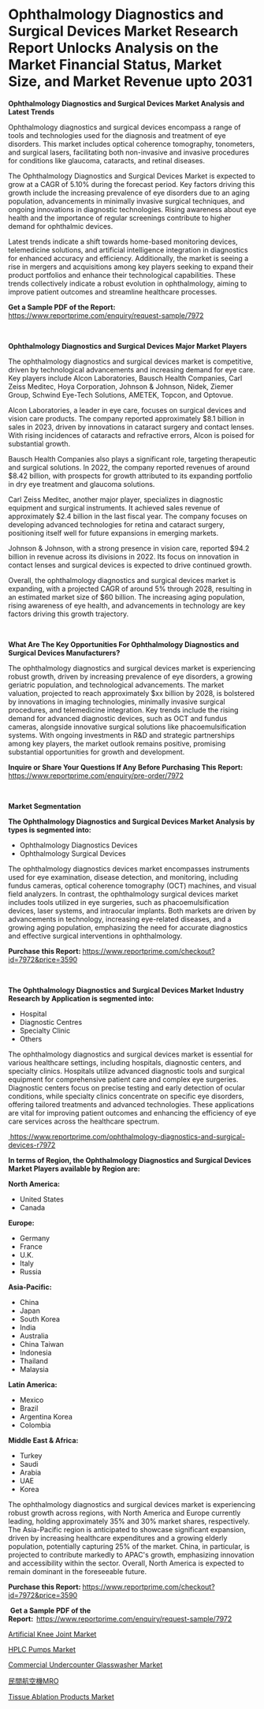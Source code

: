<p><h1>Ophthalmology Diagnostics and Surgical Devices Market Research Report Unlocks Analysis on the Market Financial Status, Market Size, and Market Revenue upto 2031</h1></p><p><strong>Ophthalmology Diagnostics and Surgical Devices Market Analysis and Latest Trends</strong></p>
<p><p>Ophthalmology diagnostics and surgical devices encompass a range of tools and technologies used for the diagnosis and treatment of eye disorders. This market includes optical coherence tomography, tonometers, and surgical lasers, facilitating both non-invasive and invasive procedures for conditions like glaucoma, cataracts, and retinal diseases.</p><p>The Ophthalmology Diagnostics and Surgical Devices Market is expected to grow at a CAGR of 5.10% during the forecast period. Key factors driving this growth include the increasing prevalence of eye disorders due to an aging population, advancements in minimally invasive surgical techniques, and ongoing innovations in diagnostic technologies. Rising awareness about eye health and the importance of regular screenings contribute to higher demand for ophthalmic devices.</p><p>Latest trends indicate a shift towards home-based monitoring devices, telemedicine solutions, and artificial intelligence integration in diagnostics for enhanced accuracy and efficiency. Additionally, the market is seeing a rise in mergers and acquisitions among key players seeking to expand their product portfolios and enhance their technological capabilities. These trends collectively indicate a robust evolution in ophthalmology, aiming to improve patient outcomes and streamline healthcare processes.</p></p>
<p><strong>Get a Sample PDF of the Report:&nbsp;</strong> <a href="https://www.reportprime.com/enquiry/request-sample/7972">https://www.reportprime.com/enquiry/request-sample/7972</a></p>
<p>&nbsp;</p>
<p><strong>Ophthalmology Diagnostics and Surgical Devices Major Market Players</strong></p>
<p><p>The ophthalmology diagnostics and surgical devices market is competitive, driven by technological advancements and increasing demand for eye care. Key players include Alcon Laboratories, Bausch Health Companies, Carl Zeiss Meditec, Hoya Corporation, Johnson & Johnson, Nidek, Ziemer Group, Schwind Eye-Tech Solutions, AMETEK, Topcon, and Optovue.</p><p>Alcon Laboratories, a leader in eye care, focuses on surgical devices and vision care products. The company reported approximately $8.1 billion in sales in 2023, driven by innovations in cataract surgery and contact lenses. With rising incidences of cataracts and refractive errors, Alcon is poised for substantial growth.</p><p>Bausch Health Companies also plays a significant role, targeting therapeutic and surgical solutions. In 2022, the company reported revenues of around $8.42 billion, with prospects for growth attributed to its expanding portfolio in dry eye treatment and glaucoma solutions.</p><p>Carl Zeiss Meditec, another major player, specializes in diagnostic equipment and surgical instruments. It achieved sales revenue of approximately $2.4 billion in the last fiscal year. The company focuses on developing advanced technologies for retina and cataract surgery, positioning itself well for future expansions in emerging markets.</p><p>Johnson & Johnson, with a strong presence in vision care, reported $94.2 billion in revenue across its divisions in 2022. Its focus on innovation in contact lenses and surgical devices is expected to drive continued growth.</p><p>Overall, the ophthalmology diagnostics and surgical devices market is expanding, with a projected CAGR of around 5% through 2028, resulting in an estimated market size of $60 billion. The increasing aging population, rising awareness of eye health, and advancements in technology are key factors driving this growth trajectory.</p></p>
<p>&nbsp;</p>
<p><strong>What Are The Key Opportunities For Ophthalmology Diagnostics and Surgical Devices Manufacturers?</strong></p>
<p><p>The ophthalmology diagnostics and surgical devices market is experiencing robust growth, driven by increasing prevalence of eye disorders, a growing geriatric population, and technological advancements. The market valuation, projected to reach approximately $xx billion by 2028, is bolstered by innovations in imaging technologies, minimally invasive surgical procedures, and telemedicine integration. Key trends include the rising demand for advanced diagnostic devices, such as OCT and fundus cameras, alongside innovative surgical solutions like phacoemulsification systems. With ongoing investments in R&D and strategic partnerships among key players, the market outlook remains positive, promising substantial opportunities for growth and development.</p></p>
<p><strong>Inquire or Share Your Questions If Any Before Purchasing This Report:</strong> <a href="https://www.reportprime.com/enquiry/pre-order/7972">https://www.reportprime.com/enquiry/pre-order/7972</a></p>
<p>&nbsp;</p>
<p><strong>Market Segmentation</strong></p>
<p><strong>The Ophthalmology Diagnostics and Surgical Devices Market Analysis by types is segmented into:</strong></p>
<p><ul><li>Ophthalmology Diagnostics Devices</li><li>Ophthalmology Surgical Devices</li></ul></p>
<p><p>The ophthalmology diagnostics devices market encompasses instruments used for eye examination, disease detection, and monitoring, including fundus cameras, optical coherence tomography (OCT) machines, and visual field analyzers. In contrast, the ophthalmology surgical devices market includes tools utilized in eye surgeries, such as phacoemulsification devices, laser systems, and intraocular implants. Both markets are driven by advancements in technology, increasing eye-related diseases, and a growing aging population, emphasizing the need for accurate diagnostics and effective surgical interventions in ophthalmology.</p></p>
<p><strong>Purchase this Report:&nbsp;</strong><a href="https://www.reportprime.com/checkout?id=7972&price=3590">https://www.reportprime.com/checkout?id=7972&price=3590</a></p>
<p>&nbsp;</p>
<p><strong>The Ophthalmology Diagnostics and Surgical Devices Market Industry Research by Application is segmented into:</strong></p>
<p><ul><li>Hospital</li><li>Diagnostic Centres</li><li>Specialty Clinic</li><li>Others</li></ul></p>
<p><p>The ophthalmology diagnostics and surgical devices market is essential for various healthcare settings, including hospitals, diagnostic centers, and specialty clinics. Hospitals utilize advanced diagnostic tools and surgical equipment for comprehensive patient care and complex eye surgeries. Diagnostic centers focus on precise testing and early detection of ocular conditions, while specialty clinics concentrate on specific eye disorders, offering tailored treatments and advanced technologies. These applications are vital for improving patient outcomes and enhancing the efficiency of eye care services across the healthcare spectrum.</p></p>
<p><a href="https://www.reportprime.com/ophthalmology-diagnostics-and-surgical-devices-r7972">&nbsp;https://www.reportprime.com/ophthalmology-diagnostics-and-surgical-devices-r7972</a></p>
<p><strong>In terms of Region, the Ophthalmology Diagnostics and Surgical Devices Market Players available by Region are:</strong></p>
<p>
    <p> <strong> North America: </strong>
        <ul>
            <li>United States</li>
            <li>Canada</li>
        </ul>
        </p> 
    <p> <strong> Europe: </strong>
        <ul>
            <li>Germany</li>
            <li>France</li>
            <li>U.K.</li>
            <li>Italy</li>
            <li>Russia</li>
        </ul>
        </p> 
    <p> <strong> Asia-Pacific: </strong>
        <ul>
            <li>China</li>
            <li>Japan</li>
            <li>South Korea</li>
            <li>India</li>
            <li>Australia</li>
            <li>China Taiwan</li>
            <li>Indonesia</li>
            <li>Thailand</li>
            <li>Malaysia</li>
        </ul>
        </p> 
    <p> <strong> Latin America: </strong>
        <ul>
            <li>Mexico</li>
            <li>Brazil</li>
            <li>Argentina Korea</li>
            <li>Colombia</li>
        </ul>
        </p> 
    <p> <strong> Middle East & Africa: </strong>
        <ul>
            <li>Turkey</li>
            <li>Saudi</li>
            <li>Arabia</li>
            <li>UAE</li>
            <li>Korea</li>
        </ul>
    </p>
    </p>
<p><p>The ophthalmology diagnostics and surgical devices market is experiencing robust growth across regions, with North America and Europe currently leading, holding approximately 35% and 30% market shares, respectively. The Asia-Pacific region is anticipated to showcase significant expansion, driven by increasing healthcare expenditures and a growing elderly population, potentially capturing 25% of the market. China, in particular, is projected to contribute markedly to APAC's growth, emphasizing innovation and accessibility within the sector. Overall, North America is expected to remain dominant in the foreseeable future.</p></p>
<p><strong>Purchase this Report: </strong><a href="https://www.reportprime.com/checkout?id=7972&price=3590">https://www.reportprime.com/checkout?id=7972&price=3590</a></p>
<p>&nbsp;<strong>Get a Sample PDF of the Report:&nbsp;&nbsp;</strong><a href="https://www.reportprime.com/enquiry/request-sample/7972">https://www.reportprime.com/enquiry/request-sample/7972</a></p>
<p><strong></strong></p>
<p><p><a href="https://github.com/ParvinKhatun77/Market-Research-Report-List-1/blob/main/artificial-knee-joint-market.md">Artificial Knee Joint Market</a></p><p><a href="https://www.linkedin.com/pulse/what-growth-opportunities-challenges-hplc-pumps-market-dataveil-qidxc?trackingId=GMGpzyJPSN%2BLn5b0xKWJUw%3D%3D">HPLC Pumps Market</a></p><p><a href="https://issuu.com/reportprime-2/docs/commercial-undercounter-glasswasher_c60348340c30d3">Commercial Undercounter Glasswasher Market</a></p><p><a href="https://medium.com/@billyarton5656871/civil-aircraft-mro-market-%E3%81%AE%E3%82%B0%E3%83%AD%E3%83%BC%E3%83%90%E3%83%AB%E5%B8%82%E5%A0%B4%E6%A6%82%E8%A6%81%E3%81%AF-%E4%B8%96%E7%95%8C%E3%81%8A%E3%82%88%E3%81%B3%E4%B8%BB%E8%A6%81%E5%B8%82%E5%A0%B4%E3%81%AB%E3%81%8A%E3%81%91%E3%82%8B%E6%A5%AD%E7%95%8C%E3%81%AB%E5%BD%B1%E9%9F%BF%E3%82%92%E4%B8%8E%E3%81%88%E3%82%8B%E4%B8%BB%E8%A6%81%E3%81%AA%E3%83%88%E3%83%AC%E3%83%B3%E3%83%89%E3%81%AB%E3%81%A4%E3%81%84%E3%81%A6-%E7%8B%AC%E8%87%AA%E3%81%AE%E8%A6%96%E7%82%B9%E3%82%92%E6%8F%90%E4%BE%9B%E3%81%97%E3%81%BE%E3%81%99-73b9748103eb?postPublishedType=initial">民間航空機MRO</a></p><p><a href="https://medium.com/@felipestehr/the-global-tissue-ablation-products-market-is-expected-to-witness-a-compound-annual-growth-rate-ab1e0385efbb">Tissue Ablation Products Market</a></p></p>